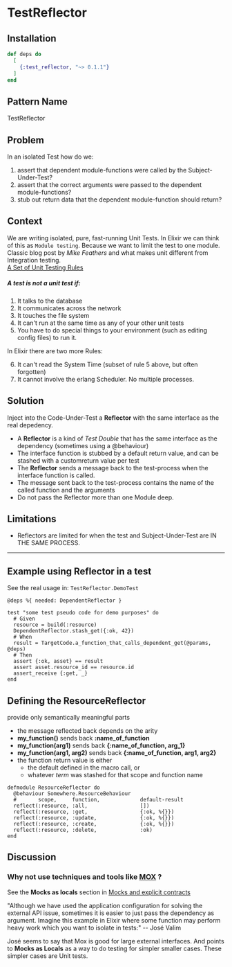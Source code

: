 # TestReflector

## Installation

```elixir
def deps do
  [
    {:test_reflector, "~> 0.1.1"}
  ]
end
```

## Pattern Name
TestReflector

## Problem
  In an isolated Test how do we: 
  1. assert that dependent module-functions were called by the Subject-Under-Test?
  1. assert that the correct arguments were passed to the dependent module-functions?
  1. stub out return data that the dependent module-function should return?

## Context
  We are writing isolated, pure, fast-running Unit Tests.
  In Elixir we can think of this as `Module testing`.  Because we want to limit the test to one module.
  Classic blog post by *Mike Feathers* and what makes unit different from Integration testing.   
  [A Set of Unit Testing Rules](https://www.artima.com/weblogs/viewpost.jsp?thread=126923)

  ##### A test is not a unit test if:

  1.  It talks to the database
  2.  It communicates across the network
  3.  It touches the file system
  4. It can't run at the same time as any of your other unit tests
  5. You have to do special things to your environment (such as editing config files) to run it.

In Elixir there are two more Rules:

  6. It can't read the System Time (subset of rule 5 above, but often forgotten)
  7. It cannot involve the erlang Scheduler.  No multiple processes.


## Solution 
  Inject into the Code-Under-Test a **Reflector** with the same interface as the real depedency.
  *  A **Reflector** is a kind of *Test Double* that has the same interface as the dependency (sometimes using a @behaviour)
  *  The interface function is stubbed by a default return value, and can be stashed with a customreturn value per test
  *  The **Reflector** sends a message back to the test-process when the interface function is called.
  *  The message sent back to the test-process contains the name of the called function and the arguments 
  *  Do not pass the Reflector more than one Module deep. 

## Limitations
  * Reflectors are limited for when the test and Subject-Under-Test are IN THE SAME PROCESS. 

---

## Example using Reflector in a test 


  See the real usage in: `TestReflector.DemoTest`

  ```
  @deps %{ needed: DependentReflector }

  test "some test pseudo code for demo purposes" do
    # Given
    resource = build(:resource)
    DependentReflector.stash_get({:ok, 42})
    # When
    result = TargetCode.a_function_that_calls_dependent_get(@params, @deps)
    # Then
    assert {:ok, asset} == result
    assert asset.resource_id == resource.id
    assert_receive {:get, _}
  end
  ```

  ## Defining the ResourceReflector

   provide only semantically meaningful parts
  * the message reflected back depends on the arity
  *  **my_function()**  sends back **:name_of_function**
  *  **my_function(arg1)** sends back **{:name_of_function, arg_1}**
  *  **my_function(arg1, arg2)** sends back **{:name_of_function, arg1, arg2}**
  * the function return value is either 
    * the default defined in the macro call, or 
    * whatever _term_ was stashed for that scope and function name
  ```
  defmodule ResourceReflector do
    @behaviour Somewhere.ResourceBehaviour
    #       scope,     function,             default-result
    reflect(:resource, :all,                 [])
    reflect(:resource, :get,                 {:ok, %{}})
    reflect(:resource, :update,              {:ok, %{}})
    reflect(:resource, :create,              {:ok, %{}})
    reflect(:resource, :delete,              :ok)
  end
  ```


## Discussion

### Why not use techniques and tools like [MOX](https://github.com/plataformatec/mox) ?

See the **Mocks as locals** section in [Mocks and explicit contracts](http://blog.plataformatec.com.br/2015/10/mocks-and-explicit-contracts/ )

"Although we have used the application configuration for solving the external API issue, sometimes it is easier to just pass the dependency as argument. Imagine this example in Elixir where some function may perform heavy work which you want to isolate in tests:"  -- José Valim

José seems to say that Mox is good for large external interfaces.
And points to **Mocks as Locals** as a way to do testing for simpler smaller cases.  These simpler cases are Unit tests.




